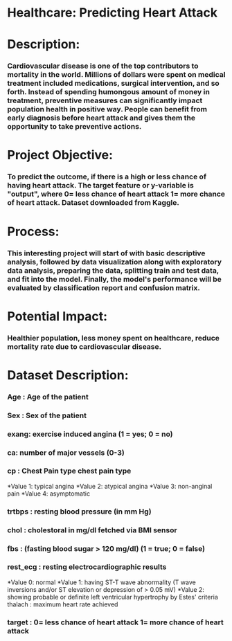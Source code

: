# Healthcare: Predicting Heart Attack


# Description:
### Cardiovascular disease is one of the top contributors to mortality in the world. Millions of dollars were spent on medical treatment included medications, surgical intervention, and so forth. Instead of spending humongous amount of money in treatment, preventive measures can significantly impact population health in positive way. People can benefit from early diagnosis before heart attack and gives them the opportunity to take preventive actions.

# Project Objective:
### To predict the outcome, if there is a high or less chance of having heart attack. The target feature or y-variable is "output", where 0= less chance of heart attack 1= more chance of heart attack. Dataset downloaded from Kaggle. 

# Process:
### This interesting project will start of with basic descriptive analysis, followed by data visualization along with exploratory data analysis, preparing the data, splitting train and test data, and fit into the model. Finally, the model's performance will be evaluated by classification report and confusion matrix.


# Potential Impact:
### Healthier population, less money spent on healthcare, reduce mortality rate due to cardiovascular disease.


# Dataset Description:
### Age : Age of the patient
### Sex : Sex of the patient
### exang: exercise induced angina (1 = yes; 0 = no)
### ca: number of major vessels (0-3)
### cp : Chest Pain type chest pain type
*Value 1: typical angina
*Value 2: atypical angina
*Value 3: non-anginal pain
*Value 4: asymptomatic
### trtbps : resting blood pressure (in mm Hg)
### chol : cholestoral in mg/dl fetched via BMI sensor
### fbs : (fasting blood sugar > 120 mg/dl) (1 = true; 0 = false)
### rest_ecg : resting electrocardiographic results
*Value 0: normal
*Value 1: having ST-T wave abnormality (T wave inversions and/or ST elevation or depression of > 0.05 mV)
*Value 2: showing probable or definite left ventricular hypertrophy by Estes' criteria thalach : maximum heart rate achieved
### target : 0= less chance of heart attack 1= more chance of heart attack
